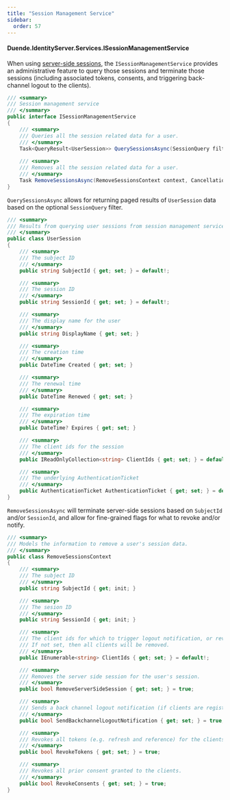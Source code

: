 ```yaml
---
title: "Session Management Service"
sidebar:
  order: 57
---
```


#### Duende.IdentityServer.Services.ISessionManagementService

When using [server-side sessions](/identityserver/v7/ui/server_side_sessions), the `ISessionManagementService` provides
an administrative feature to query those sessions and terminate those sessions (including associated tokens, consents,
and triggering back-channel logout to the clients).

```cs
/// <summary>
/// Session management service
/// </summary>
public interface ISessionManagementService
{
    /// <summary>
    /// Queries all the session related data for a user.
    /// </summary>
    Task<QueryResult<UserSession>> QuerySessionsAsync(SessionQuery filter = null, CancellationToken cancellationToken = default);
    
    /// <summary>
    /// Removes all the session related data for a user.
    /// </summary>
    Task RemoveSessionsAsync(RemoveSessionsContext context, CancellationToken cancellationToken = default);
}
```

`QuerySessionsAsync` allows for returning paged results of `UserSession` data based on the optional `SessionQuery`
filter.

```cs
/// <summary>
/// Results from querying user sessions from session management service.
/// </summary>
public class UserSession
{
    /// <summary>
    /// The subject ID
    /// </summary>
    public string SubjectId { get; set; } = default!;

    /// <summary>
    /// The session ID
    /// </summary>
    public string SessionId { get; set; } = default!;

    /// <summary>
    /// The display name for the user
    /// </summary>
    public string DisplayName { get; set; }

    /// <summary>
    /// The creation time
    /// </summary>
    public DateTime Created { get; set; }

    /// <summary>
    /// The renewal time
    /// </summary>
    public DateTime Renewed { get; set; }

    /// <summary>
    /// The expiration time
    /// </summary>
    public DateTime? Expires { get; set; }

    /// <summary>
    /// The client ids for the session
    /// </summary>
    public IReadOnlyCollection<string> ClientIds { get; set; } = default!;

    /// <summary>
    /// The underlying AuthenticationTicket
    /// </summary>
    public AuthenticationTicket AuthenticationTicket { get; set; } = default!;
}
```

`RemoveSessionsAsync` will terminate server-side sessions based on `SubjectId` and/or `SessionId`, and allow for
fine-grained flags for what to revoke and/or notify.

```cs
/// <summary>
/// Models the information to remove a user's session data.
/// </summary>
public class RemoveSessionsContext
{
    /// <summary>
    /// The subject ID
    /// </summary>
    public string SubjectId { get; init; }

    /// <summary>
    /// The sesion ID
    /// </summary>
    public string SessionId { get; init; }

    /// <summary>
    /// The client ids for which to trigger logout notification, or revoke tokens or consent.
    /// If not set, then all clients will be removed.
    /// </summary>
    public IEnumerable<string> ClientIds { get; set; } = default!;

    /// <summary>
    /// Removes the server side session for the user's session.
    /// </summary>
    public bool RemoveServerSideSession { get; set; } = true;

    /// <summary>
    /// Sends a back channel logout notification (if clients are registered for one).
    /// </summary>
    public bool SendBackchannelLogoutNotification { get; set; } = true;

    /// <summary>
    /// Revokes all tokens (e.g. refresh and reference) for the clients.
    /// </summary>
    public bool RevokeTokens { get; set; } = true;

    /// <summary>
    /// Revokes all prior consent granted to the clients.
    /// </summary>
    public bool RevokeConsents { get; set; } = true;
}
```
